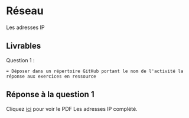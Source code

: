 # Réseau

Les adresses IP

## Livrables

Question 1 :

```
➡️ Déposer dans un répertoire GitHub portant le nom de l'activité la réponse aux exercices en ressource
```

## Réponse à la question 1

Cliquez [ici](https://github.com/AnthoninB70/anthonin.boisot/blob/main/R%C3%A9seau/Les_adresses_IP/Les%20adresses%20IP%20guide%CC%81.docx.pdf) pour voir le PDF Les adresses IP complété.
